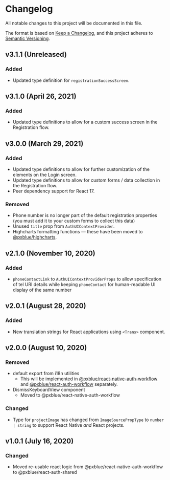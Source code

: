 # Changelog

All notable changes to this project will be documented in this file.

The format is based on [Keep a Changelog](https://keepachangelog.com/en/1.0.0/),
and this project adheres to [Semantic Versioning](https://semver.org/spec/v2.0.0.html).

## v3.1.1 (Unreleased)

### Added

-   Updated type definition for `registrationSuccessScreen`.

## v3.1.0 (April 26, 2021)

### Added

-   Updated type definitions to allow for a custom success screen in the Registration flow.

## v3.0.0 (March 29, 2021)

### Added

-   Updated type definitions to allow for further customization of the elements on the Login screen.
-   Updated type definitions to allow for custom forms / data collection in the Registration flow.
-   Peer dependency support for React 17.

### Removed

-   Phone number is no longer part of the default registration properties (you must add it to your custom forms to collect this data)
-   Unused `title` prop from `AuthUIContextProvider`.
-   Highcharts formatting functions — these have been moved to [@pxblue/highcharts](https://www.npmjs.com/package/@pxblue/highcharts).

## v2.1.0 (November 10, 2020)

### Added

-   `phoneContactLink` to `AuthUIContextProviderProps` to allow specification of tel URI details while keeping `phoneContact` for human-readable UI display of the same number

## v2.0.1 (August 28, 2020)

### Added

-   New translation strings for React applications using `<Trans>` component.

## v2.0.0 (August 10, 2020)

### Removed

-   default export from i18n utilities
    -   This will be implemented in [@pxblue/react-native-auth-workflow](https://www.npmjs.com/package/@pxblue/react-native-auth-workflow) and [@pxblue/react-auth-workflow](https://www.npmjs.com/package/@pxblue/react-auth-workflow) separately.
-   DismissKeyboardView component
    -   Moved to @pxblue/react-native-auth-workflow

### Changed

-   Type for `projectImage` has changed from `ImageSourcePropType` to `number | string` to support React Native _and_ React projects.

## v1.0.1 (July 16, 2020)

### Changed

-   Moved re-usable react logic from @pxblue/react-native-auth-workflow to @pxblue/react-auth-shared
